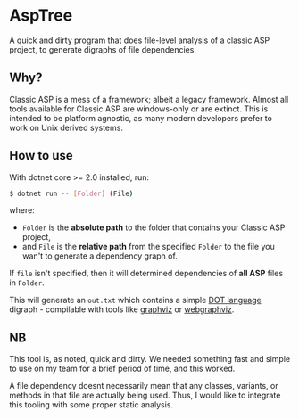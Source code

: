 # AspTree

A quick and dirty program that does file-level analysis of a classic ASP project, to generate digraphs of file dependencies.

## Why?

Classic ASP is a mess of a framework; albeit a legacy framework. Almost all tools available for Classic ASP are windows-only or are extinct. This is intended to be platform agnostic, as many modern developers prefer to work on Unix derived systems.

## How to use

With dotnet core >= 2.0 installed, run:

```sh
$ dotnet run -- [Folder] (File)
```

where:
- `Folder` is the **absolute path** to the folder that contains your Classic ASP project,
- and `File` is the **relative path** from the specified `Folder` to the file you wan't to generate a dependency graph of.

If `file` isn't specified, then it will determined dependencies of **all ASP** files in `Folder`.

This will generate an `out.txt` which contains a simple [DOT language](https://www.graphviz.org/doc/info/lang.html) digraph - compilable with tools like [graphviz](https://www.graphviz.org/) or [webgraphviz](http://www.webgraphviz.com/).

## NB

This tool is, as noted, quick and dirty. We needed something fast and simple to use on my team for a brief period of time, and this worked.

A file dependency doesnt necessarily mean that any classes, variants, or methods in that file are actually being used. Thus, I would like to integrate this tooling with some proper static analysis.
